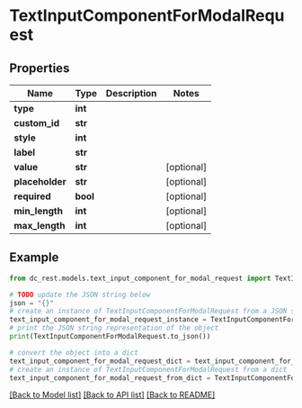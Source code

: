 # TextInputComponentForModalRequest


## Properties

Name | Type | Description | Notes
------------ | ------------- | ------------- | -------------
**type** | **int** |  | 
**custom_id** | **str** |  | 
**style** | **int** |  | 
**label** | **str** |  | 
**value** | **str** |  | [optional] 
**placeholder** | **str** |  | [optional] 
**required** | **bool** |  | [optional] 
**min_length** | **int** |  | [optional] 
**max_length** | **int** |  | [optional] 

## Example

```python
from dc_rest.models.text_input_component_for_modal_request import TextInputComponentForModalRequest

# TODO update the JSON string below
json = "{}"
# create an instance of TextInputComponentForModalRequest from a JSON string
text_input_component_for_modal_request_instance = TextInputComponentForModalRequest.from_json(json)
# print the JSON string representation of the object
print(TextInputComponentForModalRequest.to_json())

# convert the object into a dict
text_input_component_for_modal_request_dict = text_input_component_for_modal_request_instance.to_dict()
# create an instance of TextInputComponentForModalRequest from a dict
text_input_component_for_modal_request_from_dict = TextInputComponentForModalRequest.from_dict(text_input_component_for_modal_request_dict)
```
[[Back to Model list]](../README.md#documentation-for-models) [[Back to API list]](../README.md#documentation-for-api-endpoints) [[Back to README]](../README.md)


